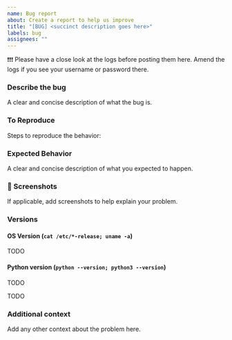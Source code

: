 ```yaml
---
name: Bug report
about: Create a report to help us improve
title: "[BUG] <succinct description goes here>"
labels: bug
assignees: ""
---
```


❗❗❗ Please have a close look at the logs before posting them here. Amend the
logs if you see your username or password there.

### Describe the bug

A clear and concise description of what the bug is.

### To Reproduce

Steps to reproduce the behavior:

### Expected Behavior

A clear and concise description of what you expected to happen.

### 📸 Screenshots

If applicable, add screenshots to help explain your problem.

### Versions

#### OS Version (`cat /etc/*-release; uname -a`)

TODO

#### Python version (`python --version; python3 --version`)

TODO

TODO

### Additional context

Add any other context about the problem here.
